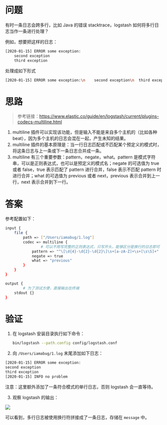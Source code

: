 # 问题

有时一条日志会跨多行，比如 Java 的错误 stacktrace，logstash 如何将多行日志当作一条进行处理？

例如，想要把这样的日志：

```bash
[2020-01-15] ERROR some exception:
	second exception
	third exception
```

处理成如下形式

```bash
[2020-01-15] ERROR some exception:\n	second exception\n	third exception
```

# 思路

> 参考链接：https://www.elastic.co/guide/en/logstash/current/plugins-codecs-multiline.html

1. multiline 插件可以实现该功能，但是输入不能是来自多个主机的（比如各种 beat），因为多个主机的日志会混在一起，产生未知的结果。
2. multiline 插件的基本原理是：当一行日志匹配或不匹配某个预定义的模式时，将这条日志与上一条或下一条日志合并成一条。
3. multiline 有三个重要参数：pattern，negate，what。pattern 是模式字符串，可以是正则表达式，也可以是预定义的模式名；negate 的可选值为 true 或者 false，true 表示匹配了 pattern 进行合并，false 表示不匹配 pattern 时进行合并；what 的可选值为 previous 或者 next，previous 表示合并到上一行，next 表示合并到下一行。

# 答案

参考配置如下：

```bash
input {
    file {
        path => ["/Users/iamabug/1.log"]
        codec => multiline {
        		# 可以不用写完整的正则表达式，只写开头，能够区分是换行的日志即可
            pattern => "^\[\d{4}-\d{2}-\d{2}\]\s+[a-zA-Z]+\s+[\s\S]+"
            negate => true
            what => "previous"
        }
    }
}

output {
		# 为了测试方便，直接输出在终端
    stdout {}
}
```

# 验证

1. 在 logstash 安装目录执行如下命令：

   ```bash
   bin/logstash --path.config config/logstash.conf
   ```
   
2. 向 `/Users/iamabug/1.log` 末尾添加如下日志：

  ```bash
  [2020-01-15] ERROR some exception:
  second exception
  third exception
  [2020-01-15] INFO no problem
  ```

  注意：这里额外添加了一条符合模式的单行日志，否则 logstash 会一直等待。

3. 观察 logstash 的输出：

  ![](https://tva1.sinaimg.cn/large/006tNbRwly1gax9kqnzw8j311p09a0u2.jpg)

  可以看到，多行日志被使用换行符拼接成了一条日志，存储在 `message` 中。